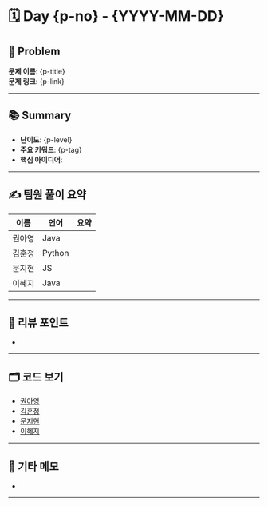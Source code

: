 # 🗓️ Day {p-no} - {YYYY-MM-DD}

## 🧩 Problem

**문제 이름**: {p-title}       
**문제 링크**: {p-link}  

---

## 📚 Summary

- **난이도**: {p-level}    
- **주요 키워드**: {p-tag}    
- **핵심 아이디어**: 

---

## ✍️ 팀원 풀이 요약

| 이름 | 언어 | 요약 |
|------|------|----------------|
| 권아영 | Java |  |
| 김훈정 | Python |  |
| 문지현 | JS |  |
| 이혜지 | Java |  |

---

## 🧠 리뷰 포인트

- 

---

## 🗂️ 코드 보기

- [권아영](./)
- [김훈정](./)
- [문지현](./)
- [이혜지](./)

---

## 💬 기타 메모

-

--- 
